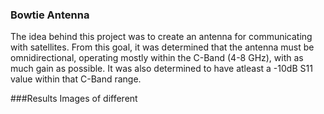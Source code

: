 ### Bowtie Antenna

The idea behind this project was to create an antenna for communicating with satellites. From this goal, it was determined that the antenna must be omnidirectional, 
operating mostly within the C-Band (4-8 GHz), with as much gain as possible. It was also determined to have atleast a -10dB S11 value within that C-Band range. 

###Results
Images of different
